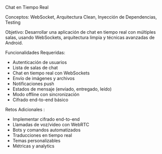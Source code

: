 Chat en Tiempo Real 

Conceptos: WebSocket, Arquitectura Clean, Inyección de Dependencias, Testing 

Objetivo: Desarrollar una aplicación de chat en tiempo real con múltiples salas, usando WebSockets, arquitectura limpia y técnicas avanzadas de Android. 

Funcionalidades Requeridas: 
- Autenticación de usuarios 
 - Lista de salas de chat 
 - Chat en tiempo real con WebSockets 
 - Envío de imágenes y archivos 
 - Notificaciones push 
 - Estados de mensaje (enviado, entregado, leído) 
 - Modo offline con sincronización 
- Cifrado end-to-end básico

Retos Adicionales :
 - Implementar cifrado end-to-end 
 - Llamadas de voz/video con WebRTC 
 - Bots y comandos automatizados 
 - Traducciones en tiempo real 
 - Temas personalizables 
 - Métricas y analytics 
